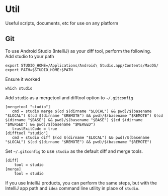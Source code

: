 # Util

Useful scripts, documents, etc for use on any platform

## Git
To use Android Studio (IntelliJ) as your diff tool, perform the following.
<br/>
Add studio to your path

```
export STUDIO_HOME=/Applications/Android\ Studio.app/Contents/MacOS/
export PATH=$STUDIO_HOME:$PATH
```

Ensure it worked
```
which studio
```

Add `studio` as a mergetool and difftool option to `~/.gitconfig`
```
[mergetool "studio"]
   cmd = studio merge $(cd $(dirname "$LOCAL") && pwd)/$(basename "$LOCAL") $(cd $(dirname "$REMOTE") && pwd)/$(basename "$REMOTE") $(cd $(dirname "$BASE") && pwd)/$(basename "$BASE") $(cd $(dirname "$MERGED") && pwd)/$(basename "$MERGED")
   trustExitCode = true
[difftool "studio"]
   cmd = studio diff $(cd $(dirname "$LOCAL") && pwd)/$(basename "$LOCAL") $(cd $(dirname "$REMOTE") && pwd)/$(basename "$REMOTE")
```

Set `~/.gitconfig` to use `studio` as the default diff and merge tools.
```
[diff]
	tool = studio
[merge]
	tool = studio
```

If you use IntelliJ products, you can perform the same steps, but with the IntelliJ app path and `idea` command line utility in place of `studio`. 
